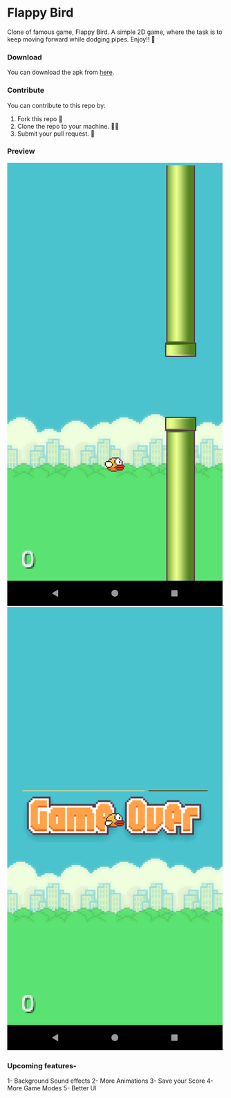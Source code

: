 # Flappy Bird
Clone of famous game, Flappy Bird.
A simple 2D game, where the task is to keep moving forward while dodging pipes. 
Enjoy!! 🐤

### Download 
You can download the apk from [here](https://github.com/Niket-Jain/FlappyBird/releases).

### Contribute 
You can contribute to this repo by:
1. Fork this repo 🍴
2. Clone the repo to your machine. 👨‍💻
3. Submit your pull request. 🚀

### Preview 

![Screenshot1](Screenshots/Screenshot_1602503456.png).
![Screenshot1](Screenshots/Screenshot_1602502774.png).

### Upcoming features-

1- Background Sound effects
2- More Animations
3- Save your Score
4- More Game Modes
5- Better UI
